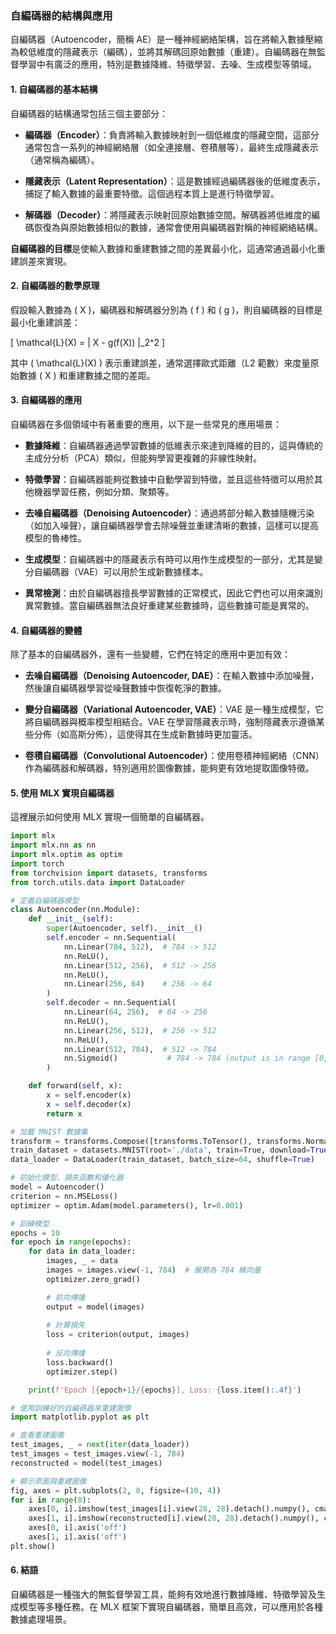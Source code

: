 ### 自編碼器的結構與應用

自編碼器（Autoencoder，簡稱 AE）是一種神經網絡架構，旨在將輸入數據壓縮為較低維度的隱藏表示（編碼），並將其解碼回原始數據（重建）。自編碼器在無監督學習中有廣泛的應用，特別是數據降維、特徵學習、去噪、生成模型等領域。

#### 1. **自編碼器的基本結構**

自編碼器的結構通常包括三個主要部分：

- **編碼器（Encoder）**：負責將輸入數據映射到一個低維度的隱藏空間，這部分通常包含一系列的神經網絡層（如全連接層、卷積層等），最終生成隱藏表示（通常稱為編碼）。
  
- **隱藏表示（Latent Representation）**：這是數據經過編碼器後的低維度表示，捕捉了輸入數據的最重要特徵。這個過程本質上是進行特徵學習。
  
- **解碼器（Decoder）**：將隱藏表示映射回原始數據空間。解碼器將低維度的編碼恢復為與原始數據相似的數據，通常會使用與編碼器對稱的神經網絡結構。

**自編碼器的目標**是使輸入數據和重建數據之間的差異最小化，這通常通過最小化重建誤差來實現。

#### 2. **自編碼器的數學原理**

假設輸入數據為 \( X \)，編碼器和解碼器分別為 \( f \) 和 \( g \)，則自編碼器的目標是最小化重建誤差：

\[
\mathcal{L}(X) = \| X - g(f(X)) \|_2^2
\]

其中 \( \mathcal{L}(X) \) 表示重建誤差，通常選擇歐式距離（L2 範數）來度量原始數據 \( X \) 和重建數據之間的差距。

#### 3. **自編碼器的應用**

自編碼器在多個領域中有著重要的應用，以下是一些常見的應用場景：

- **數據降維**：自編碼器通過學習數據的低維表示來達到降維的目的，這與傳統的主成分分析（PCA）類似，但能夠學習更複雜的非線性映射。
  
- **特徵學習**：自編碼器能夠從數據中自動學習到特徵，並且這些特徵可以用於其他機器學習任務，例如分類、聚類等。

- **去噪自編碼器（Denoising Autoencoder）**：通過將部分輸入數據隨機污染（如加入噪聲），讓自編碼器學會去除噪聲並重建清晰的數據，這樣可以提高模型的魯棒性。

- **生成模型**：自編碼器中的隱藏表示有時可以用作生成模型的一部分，尤其是變分自編碼器（VAE）可以用於生成新數據樣本。

- **異常檢測**：由於自編碼器擅長學習數據的正常模式，因此它們也可以用來識別異常數據。當自編碼器無法良好重建某些數據時，這些數據可能是異常的。

#### 4. **自編碼器的變體**

除了基本的自編碼器外，還有一些變體，它們在特定的應用中更加有效：

- **去噪自編碼器（Denoising Autoencoder, DAE）**：在輸入數據中添加噪聲，然後讓自編碼器學習從噪聲數據中恢復乾淨的數據。

- **變分自編碼器（Variational Autoencoder, VAE）**：VAE 是一種生成模型，它將自編碼器與概率模型相結合。VAE 在學習隱藏表示時，強制隱藏表示遵循某些分佈（如高斯分佈），這使得其在生成新數據時更加靈活。

- **卷積自編碼器（Convolutional Autoencoder）**：使用卷積神經網絡（CNN）作為編碼器和解碼器，特別適用於圖像數據，能夠更有效地提取圖像特徵。

#### 5. **使用 MLX 實現自編碼器**

這裡展示如何使用 MLX 實現一個簡單的自編碼器。

```python
import mlx
import mlx.nn as nn
import mlx.optim as optim
import torch
from torchvision import datasets, transforms
from torch.utils.data import DataLoader

# 定義自編碼器模型
class Autoencoder(nn.Module):
    def __init__(self):
        super(Autoencoder, self).__init__()
        self.encoder = nn.Sequential(
            nn.Linear(784, 512),  # 784 -> 512
            nn.ReLU(),
            nn.Linear(512, 256),  # 512 -> 256
            nn.ReLU(),
            nn.Linear(256, 64)    # 256 -> 64
        )
        self.decoder = nn.Sequential(
            nn.Linear(64, 256),  # 64 -> 256
            nn.ReLU(),
            nn.Linear(256, 512),  # 256 -> 512
            nn.ReLU(),
            nn.Linear(512, 784),  # 512 -> 784
            nn.Sigmoid()           # 784 -> 784 (output is in range [0,1])
        )

    def forward(self, x):
        x = self.encoder(x)
        x = self.decoder(x)
        return x

# 加載 MNIST 數據集
transform = transforms.Compose([transforms.ToTensor(), transforms.Normalize((0.5,), (0.5,))])
train_dataset = datasets.MNIST(root='./data', train=True, download=True, transform=transform)
data_loader = DataLoader(train_dataset, batch_size=64, shuffle=True)

# 初始化模型、損失函數和優化器
model = Autoencoder()
criterion = nn.MSELoss()
optimizer = optim.Adam(model.parameters(), lr=0.001)

# 訓練模型
epochs = 10
for epoch in range(epochs):
    for data in data_loader:
        images, _ = data
        images = images.view(-1, 784)  # 展開為 784 維向量
        optimizer.zero_grad()

        # 前向傳播
        output = model(images)
        
        # 計算損失
        loss = criterion(output, images)
        
        # 反向傳播
        loss.backward()
        optimizer.step()

    print(f'Epoch [{epoch+1}/{epochs}], Loss: {loss.item():.4f}')

# 使用訓練好的自編碼器來重建圖像
import matplotlib.pyplot as plt

# 查看重建圖像
test_images, _ = next(iter(data_loader))
test_images = test_images.view(-1, 784)
reconstructed = model(test_images)

# 顯示原圖與重建圖像
fig, axes = plt.subplots(2, 8, figsize=(10, 4))
for i in range(8):
    axes[0, i].imshow(test_images[i].view(28, 28).detach().numpy(), cmap='gray')
    axes[1, i].imshow(reconstructed[i].view(28, 28).detach().numpy(), cmap='gray')
    axes[0, i].axis('off')
    axes[1, i].axis('off')
plt.show()
```

#### 6. **結語**

自編碼器是一種強大的無監督學習工具，能夠有效地進行數據降維、特徵學習及生成模型等多種任務。在 MLX 框架下實現自編碼器，簡單且高效，可以應用於各種數據處理場景。
